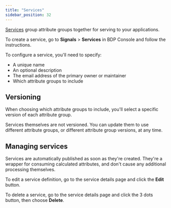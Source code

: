 ```yaml
---
title: "Services"
sidebar_position: 32
---
```


[Services](/docs/signals/concepts/#services) group attribute groups together for serving to your applications.

To create a service, go to **Signals** > **Services** in BDP Console and follow the instructions.

<!-- TODO image create service page-->

To configure a service, you'll need to specify:
* A unique name
* An optional description
* The email address of the primary owner or maintainer
* Which attribute groups to include

## Versioning

When choosing which attribute groups to include, you'll select a specific version of each attribute group.

Services themselves are not versioned. You can update them to use different attribute groups, or different attribute group versions, at any time.

<!-- TODO image create service page showing group versions -->

## Managing services

Services are automatically published as soon as they're created. They're a wrapper for consuming calculated attributes, and don't cause any additional processing themselves.

To edit a service definition, go to the service details page and click the **Edit** button.

<!-- TODO image details page -->

To delete a service, go to the service details page and click the 3 dots button, then choose **Delete**.

<!-- TODO image details page button -->
